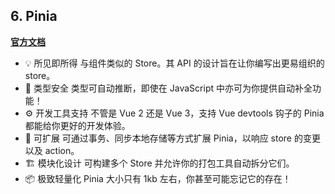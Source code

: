 ## 6. Pinia

**[官方文档](https://pinia.vuejs.org/zh/)**

- 💡 所见即所得
与组件类似的 Store。其 API 的设计旨在让你编写出更易组织的 store。
- 🔑 类型安全
类型可自动推断，即使在 JavaScript 中亦可为你提供自动补全功能！
- ⚙️ 开发工具支持
不管是 Vue 2 还是 Vue 3，支持 Vue devtools 钩子的 Pinia 都能给你更好的开发体验。
- 🔌 可扩展
可通过事务、同步本地存储等方式扩展 Pinia，以响应 store 的变更以及 action。
- 🏗 模块化设计
可构建多个 Store 并允许你的打包工具自动拆分它们。
- 📦 极致轻量化
Pinia 大小只有 1kb 左右，你甚至可能忘记它的存在！
  